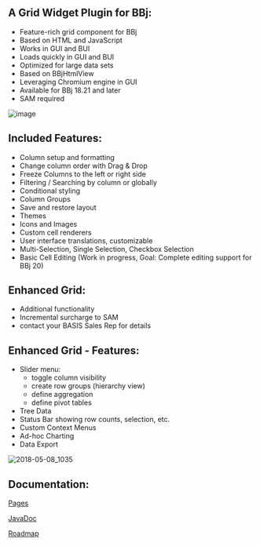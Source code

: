 
A Grid Widget Plugin for BBj:
-----------------------------

- Feature-rich grid component for BBj
- Based on HTML and JavaScript
- Works in GUI and BUI
- Loads quickly in GUI and BUI
- Optimized for large data sets
- Based on BBjHtmlView
- Leveraging Chromium engine in GUI
- Available for BBj 18.21 and later
- SAM required

![image](https://user-images.githubusercontent.com/4833070/70705285-13db3900-1cd4-11ea-8061-6b92071ad737.png)

Included Features:
------------------

- Column setup and formatting
- Change column order with Drag & Drop 
- Freeze Columns to the left or right side
- Filtering / Searching by column or globally
- Conditional styling
- Column Groups
- Save and restore layout
- Themes
- Icons and Images
- Custom cell renderers
- User interface translations, customizable
- Multi-Selection, Single Selection, Checkbox Selection
- Basic Cell Editing (Work in progress, Goal: Complete editing support
 for BBj 20)

Enhanced Grid:
--------------
- Additional functionality 
- Incremental surcharge to SAM
- contact your BASIS Sales Rep for details

Enhanced Grid - Features:
-------------------------

- Slider menu:
  * toggle column visibility
  * create row groups (hierarchy view)
  * define aggregation
  * define pivot tables
- Tree Data
- Status Bar showing row counts, selection, etc.
- Custom Context Menus
- Ad-hoc Charting
- Data Export

![2018-05-08_1035](https://user-images.githubusercontent.com/4833070/39746783-b33abe8e-52ab-11e8-9fe2-59b53c6bc984.png)


Documentation:
--------------

[Pages](https://bbj-plugins.github.io/BBjGridExWidget/)

[JavaDoc](https://bbj-plugins.github.io/BBjGridExWidget/javadoc)

[Roadmap](https://docs.google.com/spreadsheets/d/14klkzsAGiuStRJulEWxxF1YVrDEa04P26te-jWRnDCc/edit?usp=sharing)

